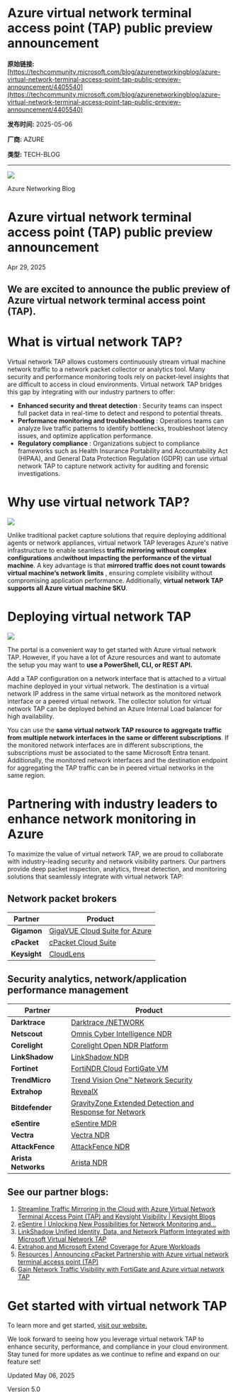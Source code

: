 # Azure virtual network terminal access point (TAP) public preview announcement

**原始链接:** [https://techcommunity.microsoft.com/blog/azurenetworkingblog/azure-virtual-network-terminal-access-point-tap-public-preview-announcement/4405540](https://techcommunity.microsoft.com/blog/azurenetworkingblog/azure-virtual-network-terminal-access-point-tap-public-preview-announcement/4405540)

**发布时间:** 2025-05-06

**厂商:** AZURE

**类型:** TECH-BLOG

---
![](https://techcommunity.microsoft.com/t5/s/gxcuf89792/images/bS00NDA1NTQwLU9HNlVnWA?revision=12&image-dimensions=2000x2000&constrain-image=true)

Azure Networking Blog 

# Azure virtual network terminal access point (TAP) public preview announcement

Apr 29, 2025

## We are excited to announce the public preview of Azure virtual network terminal access point (TAP).

# What is virtual network TAP?

Virtual network TAP allows customers continuously stream virtual machine network traffic to a network packet collector or analytics tool. Many security and performance monitoring tools rely on packet-level insights that are difficult to access in cloud environments. Virtual network TAP bridges this gap by integrating with our industry partners to offer:

  * **Enhanced security and threat detection** : Security teams can inspect full packet data in real-time to detect and respond to potential threats.
  * **Performance monitoring and troubleshooting** : Operations teams can analyze live traffic patterns to identify bottlenecks, troubleshoot latency issues, and optimize application performance.
  * **Regulatory compliance** : Organizations subject to compliance frameworks such as Health Insurance Portability and Accountability Act (HIPAA), and General Data Protection Regulation (GDPR) can use virtual network TAP to capture network activity for auditing and forensic investigations.

# Why use virtual network TAP?

![](https://techcommunity.microsoft.com/t5/s/gxcuf89792/images/bS00NDA1NTQwLU0wdUFwZw?image-dimensions=999x478&revision=12)

Unlike traditional packet capture solutions that require deploying additional agents or network appliances, virtual network TAP leverages Azure's native infrastructure to enable seamless **traffic mirroring without complex configurations** and**without impacting the performance of the virtual machine**. A key advantage is that **mirrored traffic does not count towards virtual machine’s network limits** , ensuring complete visibility without compromising application performance. Additionally, **virtual network TAP supports all Azure virtual machine SKU**.

# Deploying virtual network TAP

![](https://techcommunity.microsoft.com/t5/s/gxcuf89792/images/bS00NDA1NTQwLURLN2VGaQ?image-dimensions=842x999&revision=12)

The portal is a convenient way to get started with Azure virtual network TAP. However, if you have a lot of Azure resources and want to automate the setup you may want to **use a PowerShell, CLI, or REST API.**

Add a TAP configuration on a network interface that is attached to a virtual machine deployed in your virtual network. The destination is a virtual network IP address in the same virtual network as the monitored network interface or a peered virtual network. The collector solution for virtual network TAP can be deployed behind an Azure Internal Load balancer for high availability.

You can use the **same virtual network TAP resource to aggregate traffic from multiple network interfaces in the same or different subscriptions**. If the monitored network interfaces are in different subscriptions, the subscriptions must be associated to the same Microsoft Entra tenant. Additionally, the monitored network interfaces and the destination endpoint for aggregating the TAP traffic can be in peered virtual networks in the same region.

# Partnering with industry leaders to enhance network monitoring in Azure

To maximize the value of virtual network TAP, we are proud to collaborate with industry-leading security and network visibility partners. Our partners provide deep packet inspection, analytics, threat detection, and monitoring solutions that seamlessly integrate with virtual network TAP:

## Network packet brokers

**Partner** |  **Product**  
---|---  
**Gigamon** |  [GigaVUE Cloud Suite for Azure](<https://www.gigamon.com/solutions/cloud/public-cloud/gigavue-cloud-suite-azure.html>)  
**cPacket** |  [cPacket Cloud Suite](<https://www.cpacket.com/cloud>)  
**Keysight** |  [CloudLens](<https://www.keysight.com/us/en/products/network-visibility/cloud-visibility/cloudlens-software-suite.html>)  
  
## Security analytics, network/application performance management

**Partner** |  **Product**  
---|---  
**Darktrace** |  [Darktrace /NETWORK](<https://www.darktrace.com/products/network>)  
**Netscout** |  [Omnis Cyber Intelligence NDR](<https://www.netscout.com/product/cyber-intelligence>)  
**Corelight** |  [Corelight Open NDR Platform](<https://corelight.com/solutions/why-open-ndr>)  
**LinkShadow** | [LinkShadow NDR](<https://www.linkshadow.com/products/network-detection-and-response>)  
**Fortinet** |  [FortiNDR Cloud](<https://www.fortinet.com/products/network-detection-and-response>) [FortiGate VM](<https://nam06.safelinks.protection.outlook.com/?url=https%3A%2F%2Fazuremarketplace.microsoft.com%2Fen%2Fmarketplace%2Fapps%2Ffortinet.fortinet_fortigate-vm_v5%3Ftab%3DOverview&data=05%7C02%7Cavirupcha%40microsoft.com%7Cb2cf5335448f40d318c808dd827e7d44%7C72f988bf86f141af91ab2d7cd011db47%7C1%7C0%7C638810202013568088%7CUnknown%7CTWFpbGZsb3d8eyJFbXB0eU1hcGkiOnRydWUsIlYiOiIwLjAuMDAwMCIsIlAiOiJXaW4zMiIsIkFOIjoiTWFpbCIsIldUIjoyfQ%3D%3D%7C0%7C%7C%7C&sdata=BgdVNXySIZ7pbJqTRZDpiQPKPBm7U0eFvLwTOPVev8Y%3D&reserved=0>)  
**TrendMicro** |  [Trend Vision One™ Network Security](<https://www.trendmicro.com/en_ca/business/products/network.html>)  
**Extrahop** |  [RevealX](<https://hop.extrahop.com/partners/tech-partners/microsoft/>)  
**Bitdefender** |  [GravityZone Extended Detection and Response for Network](<https://www.bitdefender.com/en-us/business/products/gravityzone-xdr>)  
**eSentire** |  [eSentire MDR](<https://www.esentire.com/how-we-do-it/signals/mdr-for-network>)  
**Vectra** |  [Vectra NDR](<https://www.vectra.ai/products/ndr>)  
**AttackFence** |  [AttackFence NDR](<https://www.attackfence.com/products/ndr>)  
**Arista Networks** |  [Arista NDR](<https://www.arista.com/en/products/network-detection-and-response>)  
  
## See our partner blogs:

  1. [Streamline Traffic Mirroring in the Cloud with Azure Virtual Network Terminal Access Point (TAP) and Keysight Visibility | Keysight Blogs](<https://www.keysight.com/blogs/en/tech/nwvs/streamline-traffic-mirroring-in-the-cloud-with-azure-virtual-network-terminal-access-point-tap-and-keysight-visibility>)
  2. [eSentire | Unlocking New Possibilities for Network Monitoring and…](<https://www.esentire.com/blog/unlocking-new-possibilities-for-network-monitoring-and-security-with-microsoft-azure-virtual-network-terminal-access-point-tap>)
  3. [LinkShadow Unified Identity, Data, and Network Platform Integrated with Microsoft Virtual Network TAP](<https://www.linkshadow.com/blog/LinkShadow-Unified-Identity-Data-and-Network-Platform-Integrated-with-Microsoft-VTAP>)
  4. [Extrahop and Microsoft Extend Coverage for Azure Workloads](<https://www.extrahop.com/blog/extrahop-and-microsoft-extend-coverage-for-azure-workloads>)
  5. [Resources | Announcing cPacket Partnership with Azure virtual network terminal access point (TAP)](<https://www.cpacket.com/resources/announcing-cpacket-partnership-with-azure-virtual-network-terminal-access-point-tap>)
  6. [Gain Network Traffic Visibility with FortiGate and Azure virtual network TAP](<https://community.fortinet.com/t5/Blogs/Gain-Network-Traffic-Visibility-with-FortiGate-and-Azure-virtual/ba-p/388919>)

# Get started with virtual network TAP

To learn more and get started, [visit our website.](<https://learn.microsoft.com/en-us/azure/virtual-network/virtual-network-tap-overview>)

We look forward to seeing how you leverage virtual network TAP to enhance security, performance, and compliance in your cloud environment. Stay tuned for more updates as we continue to refine and expand on our feature set!

Updated May 06, 2025

Version 5.0